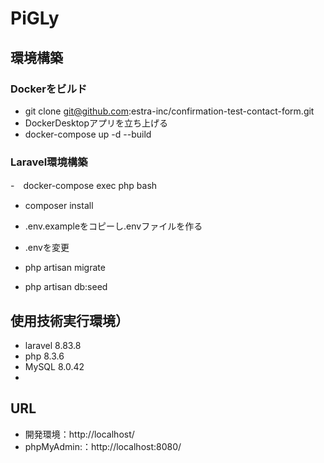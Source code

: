 # PiGLy

## 環境構築
### Dockerをビルド
- git clone git@github.com:estra-inc/confirmation-test-contact-form.git
- DockerDesktopアプリを立ち上げる
- docker-compose up -d --build
### Laravel環境構築
-　docker-compose exec php bash
- composer install
- .env.exampleをコピーし.envファイルを作る
- .envを変更

- php artisan migrate
- php artisan db:seed

## 使用技術実行環境）
- laravel 8.83.8
- php 8.3.6
- MySQL 8.0.42
- 
## URL
- 開発環境：http://localhost/
- phpMyAdmin:：http://localhost:8080/
